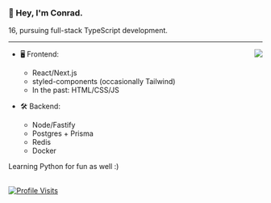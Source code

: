 ### __👋 Hey, I'm Conrad.__ 
16, pursuing full-stack TypeScript development.

---

<a href="https://discord.com/users/841039650541010945">
  <img src="https://lanyard-profile-readme.vercel.app/api/705665813994012695?hideTimestamp=true&idleMessage=Just%20chillin'%20at%20the%20moment..." align="right" />
</a>

- 🖥️ Frontend:
  - React/Next.js
  - styled-components (occasionally Tailwind)
  - In the past: HTML/CSS/JS

- 🛠 Backend:
  - Node/Fastify
  - Postgres + Prisma
  - Redis
  - Docker

Learning Python for fun as well :)

\
[![Profile Visits](https://hits.seeyoufarm.com/api/count/incr/badge.svg?url=https%3A%2F%2Fgithub.com%2Fjoylool&count_bg=%230263A4&title_bg=%23002D53&icon=github.svg&icon_color=%23FFFFFF&title=visits&edge_flat=false)](https://hits.seeyoufarm.com)
